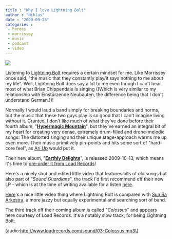 ```yaml
---
title : "Why I love Lightning Bolt"
author : "Niklas"
date : "2009-09-25"
categories : 
 - heroes
 - morrissey
 - music
 - podcast
 - video
---
```


[![](http://books.google.com/books?id=jQQoAAAAYAAJ&pg=PA355&img=1&zoom=3&hl=en&sig=ACfU3U11nhMugF-WMtRaWrmCghD8fo97ZQ&ci=53%2C1034%2C661%2C282&edge=0)](http://books.google.com/books?id=jQQoAAAAYAAJ&dq=shakespeare%20macbeth&pg=PA355&ci=53%2C1034%2C661%2C282&source=bookclip)

Listening to [](http://laserbeast.com)[Lightning Bolt](http://en.wikipedia.org/wiki/Lightning%20Bolt%20%28band%29) requires a certain mindset for me. Like Morrissey once said, "the music that they constantly play/it says nothing to me about my life". Well, Lightning Bolt does say a lot to me even though I can't hear most of what Brian Chippendale is singing ((Which is very similar to my relationship with Einstürzende Neubauten, the difference being that I don't understand German.))!

Normally I would laud a band simply for breaking boundaries and norms, but the music that these two guys play is so good that I can't imagine living without it. Granted, I don't like much of what they've done before their fourth album, "**[Hypermagic Mountain](http://en.wikipedia.org/wiki/Hypermagic%20Mountain)**", but they've earned an integral bit of my heart for creating very dense, extremely drum-filled and drone-melodic songs. The distorted singing and their unique stage-approach warms me up even more. Their music primitively pin-points and hits some sort of "hard-core feel", as [Ari Up](http://en.wikipedia.org/wiki/Ari%20Up) would put it.

Their new album, "**[Earthly Delights](http://en.wikipedia.org/wiki/Earthly_Delights_%28album%29)**", is released 2009-10-13, which means it's time to [pre-order it from Load Records](http://www.loadrecords.com)!

Here's a nicely shot and edited little video that features bits of old songs but also part of "_Sound Guardians_", the track I'd first recommend off their new LP - which is at the time of writing available for a listen [here](http://hypem.com/track/895581/Lightning+Bolt+-+Sound+Guardians).

[Here](http://revision3.com/xlr8rtv/lbsr/)'s a nice little video thing where Lightning Bolt is compared with [Sun Ra Arkestra](http://www.last.fm/music/Sun%2BRa "Sun Ra"), a more jazzy but equally experimental and searching sort of band.

The third track off their coming album is called "_Colossus_" and appears here courtesy of Load Records. It's a notably slow track, for being Lightning Bolt:

\[audio:http://www.loadrecords.com/sound/03-Colossus.mp3\]
